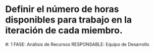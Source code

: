 # Definir el número de horas disponibles para trabajo en la iteración de cada miembro.

#: 1
FASE: Análisis de Recursos
RESPONSABLE: Equipo de Desarrollo